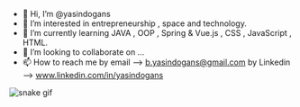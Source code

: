 - 👋 Hi, I’m @yasindogans
- 👀 I’m interested in entrepreneurship , space and technology.
- 🌱 I’m currently learning JAVA , OOP , Spring & Vue.js , CSS , JavaScript , HTML.
- 💞️ I’m looking to collaborate on ...
- 📫 How to reach me by email --> b.yasindogans@gmail.com
                     by Linkedin --> www.linkedin.com/in/yasindogans

<!---
yasindogans/yasindogans is a ✨ special ✨ repository because its `README.md` (this file) appears on your GitHub profile.
You can click the Preview link to take a look at your changes.
--->

![snake gif](https://github.com/YOUR_USERNAME/YOUR_USERNAME/blob/output/github-contribution-grid-snake.gif)

